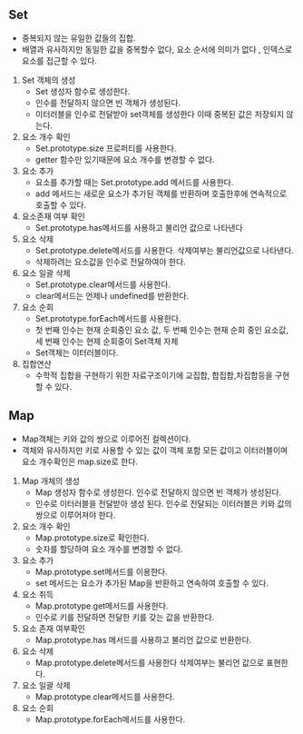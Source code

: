 ## Set
- 중복되지 않는 유일한 값들의 집합.
- 배열과 유사하지만 동일한 값을 중복할수 없다, 요소 순서에 의미가 없다 , 인덱스로 요소를 접근할 수 있다.
1. Set 객체의 생성
    - Set 생성자 함수로 생성한다.
    - 인수를 전달하지 않으면 빈 객체가 생성된다.
    - 이터러블을 인수로 전달받아 set객체를 생성한다 이때 중복된 값은 저장되지 않는다.
2. 요소 개수 확인
    - Set.prototype.size 프로퍼티를 사용한다.
    - getter 함수만 있기때문에 요소 개수를 변경할 수 없다.
3. 요소 추가
    - 요소를 추가할 때는 Set.prototype.add 메서드를 사용한다.
    - add 메서드는 새로운 요소가 추가된 객체를 반환하며 호출한후에 연속적으로 호출할 수 있다.
4. 요소존재 여부 확인
    - Set.prototype.has메서드를 사용하고 불리언 값으로 나타낸다
5. 요소 삭제 
    - Set.prototype.delete메서드를 사용한다. 삭제여부는 불리언값으로 나타낸다.
    - 삭제하려는 요소값을 인수로 전달하여야 한다.
6. 요소 일괄 삭제
    - Set.prototype.clear메서드를 사용한다.
    - clear메서드는 언제나 undefined를 반환한다.
7. 요소 순회
    - Set.prototype.forEach메서드를 사용한다.
    - 첫 번째 인수는 현재 순회중인 요소 값, 두 번째 인수는 현재 순회 중인 요소값, 세 번째 인수는 현제 순회중이 Set객체 자체
    - Set객체는 이터러블이다.
8. 집합연산 
    - 수학적 집합을 구현하기 위한 자료구조이기에 교집합, 합집합,차집합등을 구현할 수 있다.
## Map
- Map객체는 키와 값의 쌍으로 이루어진 컬렉션이다.
- 객체와 유사하지만 키로 사용할 수 있는 값이 객체 포함 모든 값이고 이터러블이며 요소 개수확인은 map.size로 한다.
1. Map 개체의 생성
    - Map 생성자 함수로 생성한다. 인수로 전달하지 않으면 빈 객체가 생성된다.
    - 인수로 이터러블을 전달받아 생성 된다. 인수로 전달되는 이터러블은 키와 값의 쌍으로 이루어져야 한다.
2. 요소 개수 확인
    - Map.prototype.size로 확인한다.
    - 숫자를 할당하여 요소 개수를 변경할 수 없다.
3. 요소 추가
    - Map.prototype.set메서드를 이용한다.
    - set 메서드는 요소가 추가된 Map을 반환하고 연속하여 호출할 수 있다.
4. 요소 취득
    - Map.prototype.get메서드를 사용한다.
    - 인수로 키를 전달하면 전달한 키를 갖는 값을 반환한다.
5. 요소 존재 여부확인
    - Map.prototype.has 메서드를 사용하고 불리언 값으로 반환한다.
6. 요소 삭제 
    - Map.prototype.delete메서드를 사용한다 삭제여부는 불리언 값으로 표현한다.
7. 요소 일괄 삭제
    - Map.prototype.clear메서드를 사용한다.
8. 요소 순회
    - Map.prototype.forEach메서드를 사용한다.
    

